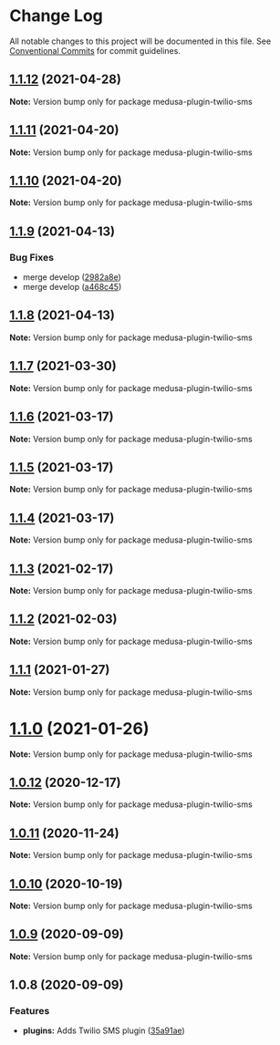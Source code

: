 # Change Log

All notable changes to this project will be documented in this file.
See [Conventional Commits](https://conventionalcommits.org) for commit guidelines.

## [1.1.12](https://github.com/medusajs/medusa/compare/medusa-plugin-twilio-sms@1.1.9...medusa-plugin-twilio-sms@1.1.12) (2021-04-28)

**Note:** Version bump only for package medusa-plugin-twilio-sms





## [1.1.11](https://github.com/medusajs/medusa/compare/medusa-plugin-twilio-sms@1.1.10...medusa-plugin-twilio-sms@1.1.11) (2021-04-20)

**Note:** Version bump only for package medusa-plugin-twilio-sms





## [1.1.10](https://github.com/medusajs/medusa/compare/medusa-plugin-twilio-sms@1.1.9...medusa-plugin-twilio-sms@1.1.10) (2021-04-20)

**Note:** Version bump only for package medusa-plugin-twilio-sms





## [1.1.9](https://github.com/medusajs/medusa/compare/medusa-plugin-twilio-sms@1.1.8...medusa-plugin-twilio-sms@1.1.9) (2021-04-13)


### Bug Fixes

* merge develop ([2982a8e](https://github.com/medusajs/medusa/commit/2982a8e682e90beb4549d969d9d3b04d78a46a2d))
* merge develop ([a468c45](https://github.com/medusajs/medusa/commit/a468c451e82c68f41b5005a2e480057f6124aaa6))





## [1.1.8](https://github.com/medusajs/medusa/compare/medusa-plugin-twilio-sms@1.1.7...medusa-plugin-twilio-sms@1.1.8) (2021-04-13)

**Note:** Version bump only for package medusa-plugin-twilio-sms





## [1.1.7](https://github.com/medusajs/medusa/compare/medusa-plugin-twilio-sms@1.1.6...medusa-plugin-twilio-sms@1.1.7) (2021-03-30)

**Note:** Version bump only for package medusa-plugin-twilio-sms





## [1.1.6](https://github.com/medusajs/medusa/compare/medusa-plugin-twilio-sms@1.1.5...medusa-plugin-twilio-sms@1.1.6) (2021-03-17)

**Note:** Version bump only for package medusa-plugin-twilio-sms





## [1.1.5](https://github.com/medusajs/medusa/compare/medusa-plugin-twilio-sms@1.1.3...medusa-plugin-twilio-sms@1.1.5) (2021-03-17)

**Note:** Version bump only for package medusa-plugin-twilio-sms





## [1.1.4](https://github.com/medusajs/medusa/compare/medusa-plugin-twilio-sms@1.1.3...medusa-plugin-twilio-sms@1.1.4) (2021-03-17)

**Note:** Version bump only for package medusa-plugin-twilio-sms





## [1.1.3](https://github.com/medusajs/medusa/compare/medusa-plugin-twilio-sms@1.1.2...medusa-plugin-twilio-sms@1.1.3) (2021-02-17)

**Note:** Version bump only for package medusa-plugin-twilio-sms





## [1.1.2](https://github.com/medusajs/medusa/compare/medusa-plugin-twilio-sms@1.1.1...medusa-plugin-twilio-sms@1.1.2) (2021-02-03)

**Note:** Version bump only for package medusa-plugin-twilio-sms





## [1.1.1](https://github.com/medusajs/medusa/compare/medusa-plugin-twilio-sms@1.1.0...medusa-plugin-twilio-sms@1.1.1) (2021-01-27)

**Note:** Version bump only for package medusa-plugin-twilio-sms





# [1.1.0](https://github.com/medusajs/medusa/compare/medusa-plugin-twilio-sms@1.0.12...medusa-plugin-twilio-sms@1.1.0) (2021-01-26)

**Note:** Version bump only for package medusa-plugin-twilio-sms





## [1.0.12](https://github.com/medusajs/medusa/compare/medusa-plugin-twilio-sms@1.0.11...medusa-plugin-twilio-sms@1.0.12) (2020-12-17)

**Note:** Version bump only for package medusa-plugin-twilio-sms





## [1.0.11](https://github.com/medusajs/medusa/compare/medusa-plugin-twilio-sms@1.0.10...medusa-plugin-twilio-sms@1.0.11) (2020-11-24)

**Note:** Version bump only for package medusa-plugin-twilio-sms





## [1.0.10](https://github.com/medusajs/medusa/compare/medusa-plugin-twilio-sms@1.0.9...medusa-plugin-twilio-sms@1.0.10) (2020-10-19)

**Note:** Version bump only for package medusa-plugin-twilio-sms





## [1.0.9](https://github.com/medusajs/medusa/compare/medusa-plugin-twilio-sms@1.0.8...medusa-plugin-twilio-sms@1.0.9) (2020-09-09)

**Note:** Version bump only for package medusa-plugin-twilio-sms





## 1.0.8 (2020-09-09)


### Features

* **plugins:** Adds Twilio SMS plugin ([35a91ae](https://github.com/medusajs/medusa/commit/35a91ae6a179e750b77df97f46a6b88d6b45819d))
